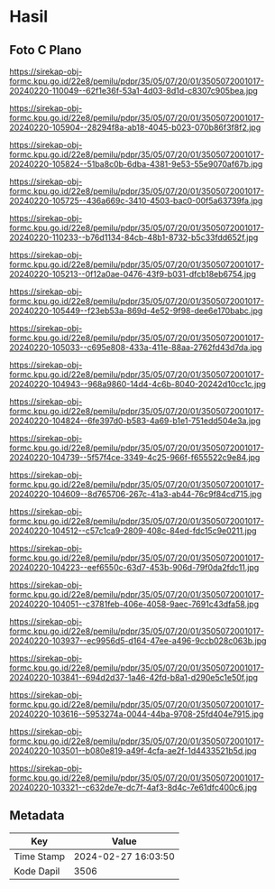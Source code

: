 # Hasil

## Foto C Plano

https://sirekap-obj-formc.kpu.go.id/22e8/pemilu/pdpr/35/05/07/20/01/3505072001017-20240220-110049--62f1e36f-53a1-4d03-8d1d-c8307c905bea.jpg

https://sirekap-obj-formc.kpu.go.id/22e8/pemilu/pdpr/35/05/07/20/01/3505072001017-20240220-105904--28294f8a-ab18-4045-b023-070b86f3f8f2.jpg

https://sirekap-obj-formc.kpu.go.id/22e8/pemilu/pdpr/35/05/07/20/01/3505072001017-20240220-105824--51ba8c0b-6dba-4381-9e53-55e9070af67b.jpg

https://sirekap-obj-formc.kpu.go.id/22e8/pemilu/pdpr/35/05/07/20/01/3505072001017-20240220-105725--436a669c-3410-4503-bac0-00f5a63739fa.jpg

https://sirekap-obj-formc.kpu.go.id/22e8/pemilu/pdpr/35/05/07/20/01/3505072001017-20240220-110233--b76d1134-84cb-48b1-8732-b5c33fdd652f.jpg

https://sirekap-obj-formc.kpu.go.id/22e8/pemilu/pdpr/35/05/07/20/01/3505072001017-20240220-105213--0f12a0ae-0476-43f9-b031-dfcb18eb6754.jpg

https://sirekap-obj-formc.kpu.go.id/22e8/pemilu/pdpr/35/05/07/20/01/3505072001017-20240220-105449--f23eb53a-869d-4e52-9f98-dee6e170babc.jpg

https://sirekap-obj-formc.kpu.go.id/22e8/pemilu/pdpr/35/05/07/20/01/3505072001017-20240220-105033--c695e808-433a-411e-88aa-2762fd43d7da.jpg

https://sirekap-obj-formc.kpu.go.id/22e8/pemilu/pdpr/35/05/07/20/01/3505072001017-20240220-104943--968a9860-14d4-4c6b-8040-20242d10cc1c.jpg

https://sirekap-obj-formc.kpu.go.id/22e8/pemilu/pdpr/35/05/07/20/01/3505072001017-20240220-104824--6fe397d0-b583-4a69-b1e1-751edd504e3a.jpg

https://sirekap-obj-formc.kpu.go.id/22e8/pemilu/pdpr/35/05/07/20/01/3505072001017-20240220-104739--5f57f4ce-3349-4c25-966f-f655522c9e84.jpg

https://sirekap-obj-formc.kpu.go.id/22e8/pemilu/pdpr/35/05/07/20/01/3505072001017-20240220-104609--8d765706-267c-41a3-ab44-76c9f84cd715.jpg

https://sirekap-obj-formc.kpu.go.id/22e8/pemilu/pdpr/35/05/07/20/01/3505072001017-20240220-104512--c57c1ca9-2809-408c-84ed-fdc15c9e0211.jpg

https://sirekap-obj-formc.kpu.go.id/22e8/pemilu/pdpr/35/05/07/20/01/3505072001017-20240220-104223--eef6550c-63d7-453b-906d-79f0da2fdc11.jpg

https://sirekap-obj-formc.kpu.go.id/22e8/pemilu/pdpr/35/05/07/20/01/3505072001017-20240220-104051--c3781feb-406e-4058-9aec-7691c43dfa58.jpg

https://sirekap-obj-formc.kpu.go.id/22e8/pemilu/pdpr/35/05/07/20/01/3505072001017-20240220-103937--ec9956d5-d164-47ee-a496-9ccb028c063b.jpg

https://sirekap-obj-formc.kpu.go.id/22e8/pemilu/pdpr/35/05/07/20/01/3505072001017-20240220-103841--694d2d37-1a46-42fd-b8a1-d290e5c1e50f.jpg

https://sirekap-obj-formc.kpu.go.id/22e8/pemilu/pdpr/35/05/07/20/01/3505072001017-20240220-103616--5953274a-0044-44ba-9708-25fd404e7915.jpg

https://sirekap-obj-formc.kpu.go.id/22e8/pemilu/pdpr/35/05/07/20/01/3505072001017-20240220-103501--b080e819-a49f-4cfa-ae2f-1d4433521b5d.jpg

https://sirekap-obj-formc.kpu.go.id/22e8/pemilu/pdpr/35/05/07/20/01/3505072001017-20240220-103321--c632de7e-dc7f-4af3-8d4c-7e61dfc400c6.jpg


## Metadata

| Key        | Value               |
| ---------- | ------------------- |
| Time Stamp | 2024-02-27 16:03:50 |
| Kode Dapil | 3506                |



